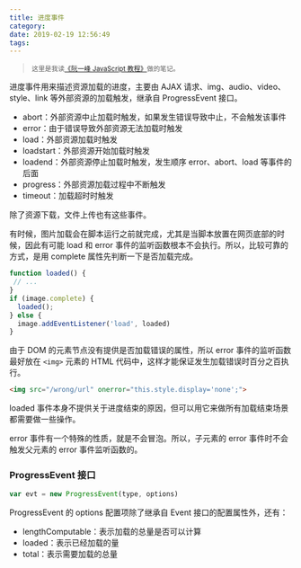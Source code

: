 ```yaml
---
title: 进度事件
category:
date: 2019-02-19 12:56:49
tags:
---
```


> <sup>这里是我读[《阮一峰 JavaScript 教程》](https://wangdoc.com/javascript/)做的笔记。</sup>

进度事件用来描述资源加载的进度，主要由 AJAX 请求、img、audio、video、style、link 等外部资源的加载触发，继承自 ProgressEvent 接口。

- abort：外部资源中止加载时触发，如果发生错误导致中止，不会触发该事件
- error：由于错误导致外部资源无法加载时触发
- load：外部资源加载时触发
- loadstart：外部资源开始加载时触发
- loadend：外部资源停止加载时触发，发生顺序 error、abort、load 等事件的后面
- progress：外部资源加载过程中不断触发
- timeout：加载超时时触发

除了资源下载，文件上传也有这些事件。

有时候，图片加载会在脚本运行之前就完成，尤其是当脚本放置在网页底部的时候，因此有可能 load 和 error 事件的监听函数根本不会执行。所以，比较可靠的方式，是用 complete 属性先判断一下是否加载完成。

```js
function loaded() {
 // ... 
}
if (image.complete) {
  loaded();
} else {
  image.addEventListener('load', loaded)
}
```

由于 DOM 的元素节点没有提供是否加载错误的属性，所以 error 事件的监听函数最好放在 `<img>` 元素的 HTML 代码中，这样才能保证发生加载错误时百分之百执行。

```html
<img src="/wrong/url" onerror="this.style.display='none';">
```

loaded 事件本身不提供关于进度结束的原因，但可以用它来做所有加载结束场景都需要做一些操作。

error 事件有一个特殊的性质，就是不会冒泡。所以，子元素的 error 事件时不会触发父元素的 error 事件监听函数的。

### ProgressEvent 接口

```js
var evt = new ProgressEvent(type, options)
```

ProgressEvent 的 options 配置项除了继承自 Event 接口的配置属性外，还有：

- lengthComputable：表示加载的总量是否可以计算
- loaded：表示已经加载的量
- total：表示需要加载的总量

